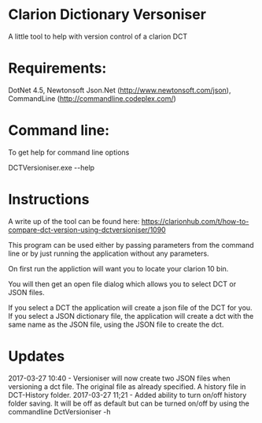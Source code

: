 # Clarion Dictionary Versoniser

A little tool to help with version control of a clarion DCT

# Requirements:

DotNet 4.5, Newtonsoft Json.Net (http://www.newtonsoft.com/json), CommandLine (http://commandline.codeplex.com/)

# Command line:

To get help for command line options

DCTVersioniser.exe --help

# Instructions

A write up of the tool can be found here: https://clarionhub.com/t/how-to-compare-dct-version-using-dctversioniser/1090

This program can be used either by passing parameters from the command line or by just running the application without any parameters.

On first run the appliction will want you to locate your clarion 10 bin.

You will then get an open file dialog which allows you to select DCT or JSON files.

If you select a DCT the application will create a json file of the DCT for you.
If you select a JSON dictionary file, the application will create a dct with the same name as the JSON file, using the JSON file to create the dct.

# Updates
2017-03-27 10:40 - Versioniser will now create two JSON files when versioning a dct file. The original file as already specified.
                   A history file in DCT-History folder.
2017-03-27 11;21 - Added ability to turn on/off history folder saving. It will be off as default but can be turned on/off by using the commandline DctVersioniser -h